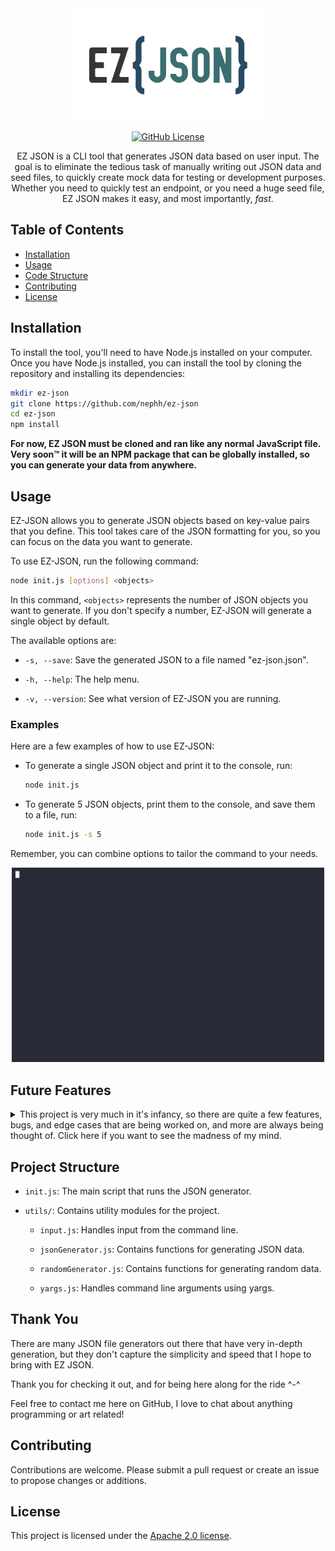 <div align="center">

<img src="./assets/ezjson.png" alt="ez-json logo" width="300"/>

[![GitHub License](https://img.shields.io/github/license/nephh/ez-json?style=for-the-badge&color=blue)](https://www.apache.org/licenses/LICENSE-2.0)

EZ JSON is a CLI tool that generates JSON data based on user input. The goal is to eliminate the tedious task of manually writing out JSON data and seed files, to quickly create mock data for testing or development purposes. Whether you need to quickly test an endpoint, or you need a huge seed file, EZ JSON makes it easy, and most importantly, _fast_.

</div>

## Table of Contents

- [Installation](#installation)
- [Usage](#usage)
- [Code Structure](#code-structure)
- [Contributing](#contributing)
- [License](#license)

## Installation

To install the tool, you'll need to have Node.js installed on your computer. Once you have Node.js installed, you can install the tool by cloning the repository and installing its dependencies:

```bash
mkdir ez-json
git clone https://github.com/nephh/ez-json
cd ez-json
npm install
```

**For now, EZ JSON must be cloned and ran like any normal JavaScript file. Very soon™️ it will be an NPM package that can be globally installed, so you can generate your data from anywhere.**

## Usage

EZ-JSON allows you to generate JSON objects based on key-value pairs that you define. This tool takes care of the JSON formatting for you, so you can focus on the data you want to generate.

To use EZ-JSON, run the following command:

```bash
node init.js [options] <objects>
```

In this command, `<objects>` represents the number of JSON objects you want to generate. If you don't specify a number, EZ-JSON will generate a single object by default.

The available options are:

- `-s, --save`: Save the generated JSON to a file named "ez-json.json".

- `-h, --help`: The help menu.

- `-v, --version`: See what version of EZ-JSON you are running.

### Examples

Here are a few examples of how to use EZ-JSON:

- To generate a single JSON object and print it to the console, run:

  ```bash
  node init.js
  ```

- To generate 5 JSON objects, print them to the console, and save them to a file, run:

  ```bash
  node init.js -s 5
  ```

Remember, you can combine options to tailor the command to your needs.

<div align="center">
  <img  src="./assets/ezjson.gif" alt="ez-json example" width="500"/>
</div>

## Future Features

<details>
<summary> This project is very much in it's infancy, so there are quite a few features, bugs, and edge cases that are being worked on, and more are always being thought of. Click here if you want to see the madness of my mind.
</summary>

<br />

As of right now, the string generation is very barebones and random. Very soon™️ more specific keys will be checked, so that more accurate values will be generated from a set dictionary based on the keys. The specificity of the values generated is not very deep at the moment.

Deal with duplicate numbers, as of now if you need to generate 100 users all with unique userIds, there's gonna be duplicates. Adding a flag to not allow duplicate numbers is high priority, while more advanced cases will probably need to be handled in a more customizable way.

I also want to make this extendable, which means allowing users to specify a custom regex or a predefined set of words for more explicit values. User defined dictionaries used for specific keys, existing JSON file importing, all these things are future ideas focused on allowing the user to customize their JSON generation to their hearts content.

Whether these customizations will become extra arguments in the CLI, or a config file is still up for debate. A config would probably be best for more in-depth custom values.

I plan on rewriting this in Go, but I first need to learn the ins and outs of the language, so this will live on node for now.

Once this is an official npm package, installing with the --global flag will allow you to generate JSON in any directory.

</details>

## Project Structure

- `init.js`: The main script that runs the JSON generator.

- `utils/`: Contains utility modules for the project.

  - `input.js`: Handles input from the command line.

  - `jsonGenerator.js`: Contains functions for generating JSON data.

  - `randomGenerator.js`: Contains functions for generating random data.

  - `yargs.js`: Handles command line arguments using yargs.

## Thank You

There are many JSON file generators out there that have very in-depth generation, but they don't capture the simplicity and speed that I hope to bring with EZ JSON.

Thank you for checking it out, and for being here along for the ride ^-^

Feel free to contact me here on GitHub, I love to chat about anything programming or art related!

## Contributing

Contributions are welcome. Please submit a pull request or create an issue to propose changes or additions.

## License

This project is licensed under the [Apache 2.0 license](https://www.apache.org/licenses/LICENSE-2.0).
